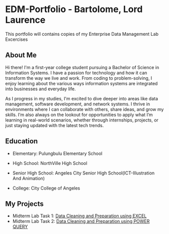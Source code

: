 # EDM-Portfolio - Bartolome, Lord Laurence
This portfolio will contains copies of my Enterprise Data Management Lab Excercises
## About Me
Hi there! I'm a first-year college student pursuing a Bachelor of Science in Information Systems. I have a passion for technology and how it can transform the way we live and work. From coding to problem-solving, I enjoy learning about the various ways information systems are integrated into businesses and everyday life.

As I progress in my studies, I'm excited to dive deeper into areas like data management, software development, and network systems. I thrive in environments where I can collaborate with others, share ideas, and grow my skills. I’m also always on the lookout for opportunities to apply what I’m learning in real-world scenarios, whether through internships, projects, or just staying updated with the latest tech trends.

## Education
* Elementary: Pulungbulu Elementary School

* High School: NorthVille High School

* Senior High School: Angeles City Senior High School(ICT-Illustration And Animation)

* College: City College of Angeles
## My Projects
* Midterm Lab Task 1: [Data Cleaning and Preparation using EXCEL](Midterm%20Lab%20Task%201)
* Midterm Lab Task 2: [Data Cleaning and Preparation using POWER QUERY](Midterm%20Task%202)
